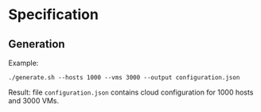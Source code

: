 # Specification

## Generation

Example:
```
./generate.sh --hosts 1000 --vms 3000 --output configuration.json
```

Result: file `configuration.json` contains cloud configuration for 1000 hosts and 3000 VMs.

